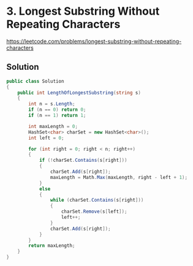 # 3. Longest Substring Without Repeating Characters

https://leetcode.com/problems/longest-substring-without-repeating-characters

## Solution

```csharp
public class Solution
{
    public int LengthOfLongestSubstring(string s)
    {
        int n = s.Length;
        if (n == 0) return 0;
        if (n == 1) return 1;

        int maxLength = 0;
        HashSet<char> charSet = new HashSet<char>();
        int left = 0;

        for (int right = 0; right < n; right++)
        {
            if (!charSet.Contains(s[right]))
            {
                charSet.Add(s[right]);
                maxLength = Math.Max(maxLength, right - left + 1);
            }
            else
            {
                while (charSet.Contains(s[right]))
                {
                    charSet.Remove(s[left]);
                    left++;
                }
                charSet.Add(s[right]);
            }
        }
        return maxLength;
    }
}
```